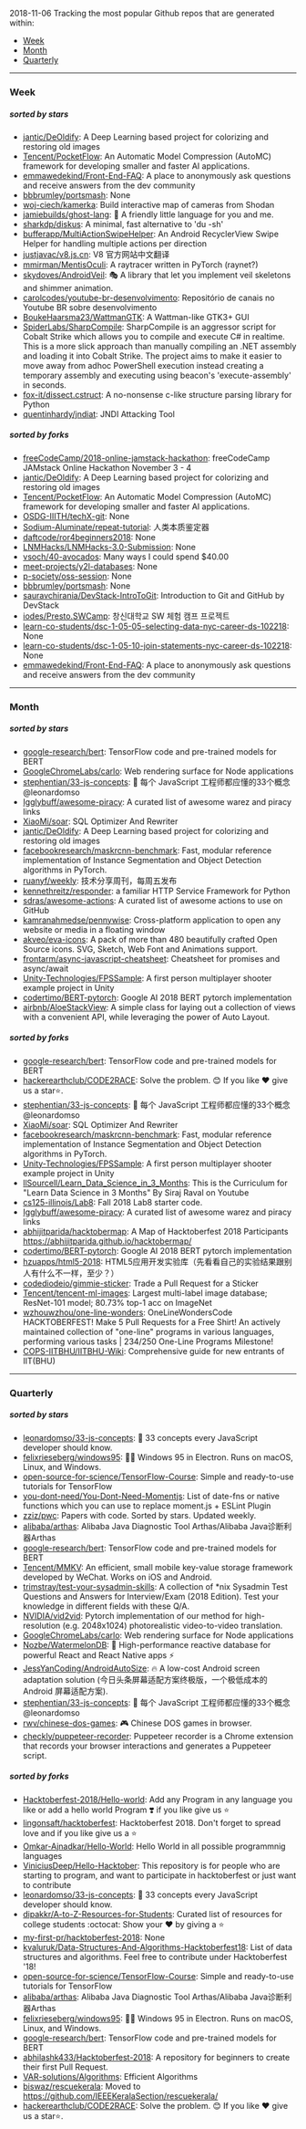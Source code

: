 2018-11-06
Tracking the most popular Github repos that are generated within: 
* [Week](https://github.com/polebug/github_trending_spider/blob/master/2018-11-06.md#week)
* [Month](https://github.com/polebug/github_trending_spider/blob/master/2018-11-06.md#month)
* [Quarterly](https://github.com/polebug/github_trending_spider/blob/master/2018-11-06.md#quarterly)
--- 
### Week 
##### sorted by stars 
* [jantic/DeOldify](https://github.com/jantic/DeOldify): A Deep Learning based project for colorizing and restoring old images
* [Tencent/PocketFlow](https://github.com/Tencent/PocketFlow): An Automatic Model Compression (AutoMC) framework for developing smaller and faster AI applications.
* [emmawedekind/Front-End-FAQ](https://github.com/emmawedekind/Front-End-FAQ): A place to anonymously ask questions and receive answers from the dev community
* [bbbrumley/portsmash](https://github.com/bbbrumley/portsmash): None
* [woj-ciech/kamerka](https://github.com/woj-ciech/kamerka): Build interactive map of cameras from Shodan
* [jamiebuilds/ghost-lang](https://github.com/jamiebuilds/ghost-lang): :ghost: A friendly little language for you and me.
* [sharkdp/diskus](https://github.com/sharkdp/diskus): A minimal, fast alternative to 'du -sh'
* [bufferapp/MultiActionSwipeHelper](https://github.com/bufferapp/MultiActionSwipeHelper): An Android RecyclerView Swipe Helper for handling multiple actions per direction
* [justjavac/v8.js.cn](https://github.com/justjavac/v8.js.cn): V8 官方网站中文翻译
* [mmirman/MentisOculi](https://github.com/mmirman/MentisOculi): A raytracer written in PyTorch (raynet?)
* [skydoves/AndroidVeil](https://github.com/skydoves/AndroidVeil): :performing_arts: A library that let you implement veil skeletons and shimmer animation.
* [carolcodes/youtube-br-desenvolvimento](https://github.com/carolcodes/youtube-br-desenvolvimento): Repositório de canais no Youtube BR sobre desenvolvimento
* [BoukeHaarsma23/WattmanGTK](https://github.com/BoukeHaarsma23/WattmanGTK): A Wattman-like GTK3+ GUI
* [SpiderLabs/SharpCompile](https://github.com/SpiderLabs/SharpCompile): SharpCompile is an aggressor script for Cobalt Strike which allows you to compile and execute C# in realtime. This is a more slick approach than manually compiling an .NET assembly and loading it into Cobalt Strike. The project aims to make it easier to move away from adhoc PowerShell execution instead creating a temporary assembly and executing using beacon's 'execute-assembly' in seconds.
* [fox-it/dissect.cstruct](https://github.com/fox-it/dissect.cstruct): A no-nonsense c-like structure parsing library for Python
* [quentinhardy/jndiat](https://github.com/quentinhardy/jndiat): JNDI Attacking Tool
##### sorted by forks 
* [freeCodeCamp/2018-online-jamstack-hackathon](https://github.com/freeCodeCamp/2018-online-jamstack-hackathon): freeCodeCamp JAMstack Online Hackathon November 3 - 4
* [jantic/DeOldify](https://github.com/jantic/DeOldify): A Deep Learning based project for colorizing and restoring old images
* [Tencent/PocketFlow](https://github.com/Tencent/PocketFlow): An Automatic Model Compression (AutoMC) framework for developing smaller and faster AI applications.
* [OSDG-IIITH/techX-git](https://github.com/OSDG-IIITH/techX-git): None
* [Sodium-Aluminate/repeat-tutorial](https://github.com/Sodium-Aluminate/repeat-tutorial): 人类本质鉴定器
* [daftcode/ror4beginners2018](https://github.com/daftcode/ror4beginners2018): None
* [LNMHacks/LNMHacks-3.0-Submission](https://github.com/LNMHacks/LNMHacks-3.0-Submission): None
* [vsoch/40-avocados](https://github.com/vsoch/40-avocados): Many ways I could spend $40.00
* [meet-projects/y2l-databases](https://github.com/meet-projects/y2l-databases): None
* [p-society/oss-session](https://github.com/p-society/oss-session): None
* [bbbrumley/portsmash](https://github.com/bbbrumley/portsmash): None
* [sauravchirania/DevStack-IntroToGit](https://github.com/sauravchirania/DevStack-IntroToGit): Introduction to Git and GitHub by DevStack
* [iodes/Presto.SWCamp](https://github.com/iodes/Presto.SWCamp): 창신대학교 SW 체험 캠프 프로젝트
* [learn-co-students/dsc-1-05-05-selecting-data-nyc-career-ds-102218](https://github.com/learn-co-students/dsc-1-05-05-selecting-data-nyc-career-ds-102218): None
* [learn-co-students/dsc-1-05-10-join-statements-nyc-career-ds-102218](https://github.com/learn-co-students/dsc-1-05-10-join-statements-nyc-career-ds-102218): None
* [emmawedekind/Front-End-FAQ](https://github.com/emmawedekind/Front-End-FAQ): A place to anonymously ask questions and receive answers from the dev community
--- 
### Month 
##### sorted by stars 
* [google-research/bert](https://github.com/google-research/bert): TensorFlow code and pre-trained models for BERT
* [GoogleChromeLabs/carlo](https://github.com/GoogleChromeLabs/carlo): Web rendering surface for Node applications
* [stephentian/33-js-concepts](https://github.com/stephentian/33-js-concepts): :scroll: 每个 JavaScript 工程师都应懂的33个概念 @leonardomso
* [Igglybuff/awesome-piracy](https://github.com/Igglybuff/awesome-piracy): A curated list of awesome warez and piracy links
* [XiaoMi/soar](https://github.com/XiaoMi/soar): SQL Optimizer And Rewriter
* [jantic/DeOldify](https://github.com/jantic/DeOldify): A Deep Learning based project for colorizing and restoring old images
* [facebookresearch/maskrcnn-benchmark](https://github.com/facebookresearch/maskrcnn-benchmark): Fast, modular reference implementation of Instance Segmentation and Object Detection algorithms in PyTorch.
* [ruanyf/weekly](https://github.com/ruanyf/weekly): 技术分享周刊，每周五发布
* [kennethreitz/responder](https://github.com/kennethreitz/responder): a familiar HTTP Service Framework for Python
* [sdras/awesome-actions](https://github.com/sdras/awesome-actions): A curated list of awesome actions to use on GitHub
* [kamranahmedse/pennywise](https://github.com/kamranahmedse/pennywise): Cross-platform application to open any website or media in a floating window
* [akveo/eva-icons](https://github.com/akveo/eva-icons): A pack of more than 480 beautifully crafted Open Source icons. SVG, Sketch, Web Font and Animations support.
* [frontarm/async-javascript-cheatsheet](https://github.com/frontarm/async-javascript-cheatsheet): Cheatsheet for promises and async/await
* [Unity-Technologies/FPSSample](https://github.com/Unity-Technologies/FPSSample): A first person multiplayer shooter example project in Unity
* [codertimo/BERT-pytorch](https://github.com/codertimo/BERT-pytorch): Google AI 2018 BERT pytorch implementation
* [airbnb/AloeStackView](https://github.com/airbnb/AloeStackView): A simple class for laying out a collection of views with a convenient API, while leveraging the power of Auto Layout.
##### sorted by forks 
* [google-research/bert](https://github.com/google-research/bert): TensorFlow code and pre-trained models for BERT
* [hackerearthclub/CODE2RACE](https://github.com/hackerearthclub/CODE2RACE):  Solve the problem. 😊 If you like ❤ give us a star⭐.
* [stephentian/33-js-concepts](https://github.com/stephentian/33-js-concepts): :scroll: 每个 JavaScript 工程师都应懂的33个概念 @leonardomso
* [XiaoMi/soar](https://github.com/XiaoMi/soar): SQL Optimizer And Rewriter
* [facebookresearch/maskrcnn-benchmark](https://github.com/facebookresearch/maskrcnn-benchmark): Fast, modular reference implementation of Instance Segmentation and Object Detection algorithms in PyTorch.
* [Unity-Technologies/FPSSample](https://github.com/Unity-Technologies/FPSSample): A first person multiplayer shooter example project in Unity
* [llSourcell/Learn_Data_Science_in_3_Months](https://github.com/llSourcell/Learn_Data_Science_in_3_Months): This is the Curriculum for "Learn Data Science in 3 Months" By Siraj Raval on Youtube
* [cs125-illinois/Lab8](https://github.com/cs125-illinois/Lab8): Fall 2018 Lab8 starter code.
* [Igglybuff/awesome-piracy](https://github.com/Igglybuff/awesome-piracy): A curated list of awesome warez and piracy links
* [abhijitparida/hacktobermap](https://github.com/abhijitparida/hacktobermap): A Map of Hacktoberfest 2018 Participants https://abhijitparida.github.io/hacktobermap/
* [codertimo/BERT-pytorch](https://github.com/codertimo/BERT-pytorch): Google AI 2018 BERT pytorch implementation
* [hzuapps/html5-2018](https://github.com/hzuapps/html5-2018): HTML5应用开发实验库（先看看自己的实验结果跟别人有什么不一样，至少？）
* [codediodeio/gimmie-sticker](https://github.com/codediodeio/gimmie-sticker): Trade a Pull Request for a Sticker
* [Tencent/tencent-ml-images](https://github.com/Tencent/tencent-ml-images): Largest multi-label image database; ResNet-101 model; 80.73% top-1 acc on ImageNet
* [wzhouwzhou/one-line-wonders](https://github.com/wzhouwzhou/one-line-wonders): OneLineWondersCode HACKTOBERFEST! Make 5 Pull Requests for a Free Shirt! An actively maintained collection of "one-line" programs in various languages, performing various tasks | 234/250 One-Line Programs Milestone!
* [COPS-IITBHU/IITBHU-Wiki](https://github.com/COPS-IITBHU/IITBHU-Wiki): Comprehensive guide for new entrants of IIT(BHU)
--- 
### Quarterly 
##### sorted by stars 
* [leonardomso/33-js-concepts](https://github.com/leonardomso/33-js-concepts): 📜 33 concepts every JavaScript developer should know.
* [felixrieseberg/windows95](https://github.com/felixrieseberg/windows95): 💩🚀 Windows 95 in Electron. Runs on macOS, Linux, and Windows.
* [open-source-for-science/TensorFlow-Course](https://github.com/open-source-for-science/TensorFlow-Course): Simple and ready-to-use tutorials for TensorFlow 
* [you-dont-need/You-Dont-Need-Momentjs](https://github.com/you-dont-need/You-Dont-Need-Momentjs): List of date-fns or native functions which you can use to replace moment.js + ESLint Plugin 
* [zziz/pwc](https://github.com/zziz/pwc): Papers with code. Sorted by stars. Updated weekly. 
* [alibaba/arthas](https://github.com/alibaba/arthas): Alibaba Java Diagnostic Tool Arthas/Alibaba Java诊断利器Arthas
* [google-research/bert](https://github.com/google-research/bert): TensorFlow code and pre-trained models for BERT
* [Tencent/MMKV](https://github.com/Tencent/MMKV): An efficient, small mobile key-value storage framework developed by WeChat. Works on iOS and Android.
* [trimstray/test-your-sysadmin-skills](https://github.com/trimstray/test-your-sysadmin-skills): A collection of *nix Sysadmin Test Questions and Answers for Interview/Exam (2018 Edition). Test your knowledge in different fields with these Q/A.
* [NVIDIA/vid2vid](https://github.com/NVIDIA/vid2vid): Pytorch implementation of our method for high-resolution (e.g. 2048x1024) photorealistic video-to-video translation.
* [GoogleChromeLabs/carlo](https://github.com/GoogleChromeLabs/carlo): Web rendering surface for Node applications
* [Nozbe/WatermelonDB](https://github.com/Nozbe/WatermelonDB): 🍉 High-performance reactive database for powerful React and React Native apps ⚡️
* [JessYanCoding/AndroidAutoSize](https://github.com/JessYanCoding/AndroidAutoSize): 🔥 A low-cost Android screen adaptation solution (今日头条屏幕适配方案终极版，一个极低成本的 Android 屏幕适配方案).
* [stephentian/33-js-concepts](https://github.com/stephentian/33-js-concepts): :scroll: 每个 JavaScript 工程师都应懂的33个概念 @leonardomso
* [rwv/chinese-dos-games](https://github.com/rwv/chinese-dos-games): 🎮 Chinese DOS games in browser.
* [checkly/puppeteer-recorder](https://github.com/checkly/puppeteer-recorder): Puppeteer recorder is a Chrome extension that records your browser interactions and generates a  Puppeteer script.
##### sorted by forks 
* [Hacktoberfest-2018/Hello-world](https://github.com/Hacktoberfest-2018/Hello-world): Add any  Program in any language you like or add a hello world Program ❣️ if you like give us :star:
* [lingonsaft/hacktoberfest](https://github.com/lingonsaft/hacktoberfest): Hacktoberfest 2018. Don't forget to spread love and if you like give us a ⭐️
* [Omkar-Ajnadkar/Hello-World](https://github.com/Omkar-Ajnadkar/Hello-World): Hello World in all possible programmnig languages
* [ViniciusDeep/Hello-Hacktober](https://github.com/ViniciusDeep/Hello-Hacktober):  This repository is for people who are starting to program, and want to participate in hacktoberfest  or just want to contribute
* [leonardomso/33-js-concepts](https://github.com/leonardomso/33-js-concepts): 📜 33 concepts every JavaScript developer should know.
* [dipakkr/A-to-Z-Resources-for-Students](https://github.com/dipakkr/A-to-Z-Resources-for-Students): Curated list of resources for college students :octocat: Show your :heart: by giving a :star:
* [my-first-pr/hacktoberfest-2018](https://github.com/my-first-pr/hacktoberfest-2018): None
* [kvaluruk/Data-Structures-And-Algorithms-Hacktoberfest18](https://github.com/kvaluruk/Data-Structures-And-Algorithms-Hacktoberfest18): List of data structures and algorithms. Feel free to contribute under Hacktoberfest '18!
* [open-source-for-science/TensorFlow-Course](https://github.com/open-source-for-science/TensorFlow-Course): Simple and ready-to-use tutorials for TensorFlow 
* [alibaba/arthas](https://github.com/alibaba/arthas): Alibaba Java Diagnostic Tool Arthas/Alibaba Java诊断利器Arthas
* [felixrieseberg/windows95](https://github.com/felixrieseberg/windows95): 💩🚀 Windows 95 in Electron. Runs on macOS, Linux, and Windows.
* [google-research/bert](https://github.com/google-research/bert): TensorFlow code and pre-trained models for BERT
* [abhilashk433/Hacktoberfest-2018](https://github.com/abhilashk433/Hacktoberfest-2018): A repository for beginners to create their first Pull Request. 
* [VAR-solutions/Algorithms](https://github.com/VAR-solutions/Algorithms): Efficient Algorithms
* [biswaz/rescuekerala](https://github.com/biswaz/rescuekerala): Moved to https://github.com/IEEEKeralaSection/rescuekerala/
* [hackerearthclub/CODE2RACE](https://github.com/hackerearthclub/CODE2RACE):  Solve the problem. 😊 If you like ❤ give us a star⭐.
